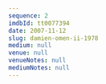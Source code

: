 ```yaml
---
sequence: 2
imdbId: tt0077394
date: 2007-11-12
slug: damien-omen-ii-1978
medium: null
venue: null
venueNotes: null
mediumNotes: null
---
```


